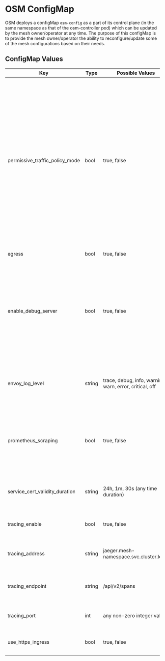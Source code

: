 # OSM ConfigMap

OSM deploys a configMap `osm-config` as a part of its control plane (in the same namespace as that of the osm-controller pod) which can be updated by the mesh owner/operator at any time. The purpose of this configMap is to provide the mesh owner/operator the ability to reconfigure/update some of the mesh configurations based on their needs. 

## ConfigMap Values

| Key | Type | Possible Values | Default Value | Function |
|-----|------|-----------------|---------------|----------|
| permissive_traffic_policy_mode | bool | true, false | `"false"` | Setting to `true`, enables allow-all mode on the mesh i.e. all services in the mesh will be able to talk to one and other. If set to `false`, enables deny-all on mesh i.e. an `SMI Traffic Target` is necessary for a service in the mesh to talk to another service in the mesh. |
| egress | bool | true, false| `"false"` | Enables egress on the mesh. |
| enable_debug_server | bool | true, false| `"true"` | Enables the debug endpoint on the osm-controller pod to inspect and list most of the common structures used by the control plane at runtime. |
| envoy_log_level | string | trace, debug, info, warning, warn, error, critical, off | `"error"` | Sets the verbosity of the logging of Envoy's joining the OSM service mesh. |
| prometheus_scraping | bool | true, false | `"true"` | Enables a Prometheus listener on Envoy's which inturn enables Promethues metrics scraping in OSM. |
| service_cert_validity_duration | string | 24h, 1m, 30s (any time duration) | `"24h"` | Sets the validity duration of mesh service certificates. |
| tracing_enable | bool | true, false | `"true"` | Enables Jaeger tracing for the mesh. |
| tracing_address | string | jaeger.mesh-namespace.svc.cluster.local | `jaeger.osm-system.svc.cluster.local` | Addess of the Jaeger deployment, if tracing is enabled. |
| tracing_endpoint | string | /api/v2/spans | /api/v2/spans | Endpoint for tracing data, if tracing enabled. | 
| tracing_port| int | any non-zero integer value | `"9411"` | Port on which tracing is enabled. | 
| use_https_ingress | bool | true, false | `"false"`| Enables HTTPS ingress on the mesh. | 
